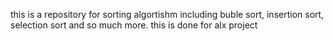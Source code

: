 this is a repository for sorting algortishm including buble sort, insertion sort, selection sort and so much more. this is done for alx project
